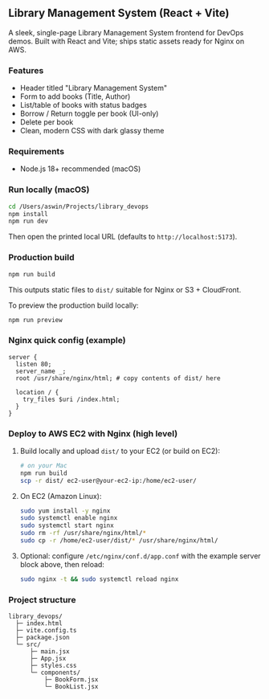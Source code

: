 ## Library Management System (React + Vite)

A sleek, single-page Library Management System frontend for DevOps demos. Built with React and Vite; ships static assets ready for Nginx on AWS.

### Features
- Header titled "Library Management System"
- Form to add books (Title, Author)
- List/table of books with status badges
- Borrow / Return toggle per book (UI-only)
- Delete per book
- Clean, modern CSS with dark glassy theme

### Requirements
- Node.js 18+ recommended (macOS)

### Run locally (macOS)
```bash
cd /Users/aswin/Projects/library_devops
npm install
npm run dev
```
Then open the printed local URL (defaults to `http://localhost:5173`).

### Production build
```bash
npm run build
```
This outputs static files to `dist/` suitable for Nginx or S3 + CloudFront.

To preview the production build locally:
```bash
npm run preview
```

### Nginx quick config (example)
```nginx
server {
  listen 80;
  server_name _;
  root /usr/share/nginx/html; # copy contents of dist/ here

  location / {
    try_files $uri /index.html;
  }
}
```

### Deploy to AWS EC2 with Nginx (high level)
1. Build locally and upload `dist/` to your EC2 (or build on EC2):
   ```bash
   # on your Mac
   npm run build
   scp -r dist/ ec2-user@your-ec2-ip:/home/ec2-user/
   ```
2. On EC2 (Amazon Linux):
   ```bash
   sudo yum install -y nginx
   sudo systemctl enable nginx
   sudo systemctl start nginx
   sudo rm -rf /usr/share/nginx/html/*
   sudo cp -r /home/ec2-user/dist/* /usr/share/nginx/html/
   ```
3. Optional: configure `/etc/nginx/conf.d/app.conf` with the example server block above, then reload:
   ```bash
   sudo nginx -t && sudo systemctl reload nginx
   ```

### Project structure
```
library_devops/
  ├─ index.html
  ├─ vite.config.ts
  ├─ package.json
  └─ src/
      ├─ main.jsx
      ├─ App.jsx
      ├─ styles.css
      └─ components/
          ├─ BookForm.jsx
          └─ BookList.jsx
```


